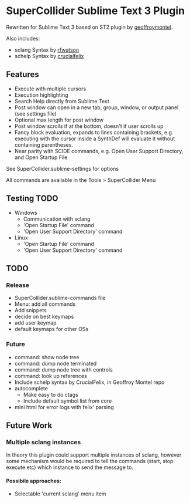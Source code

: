 # SuperCollider Sublime Text 3 Plugin

Rewritten for Sublime Text 3 based on ST2 plugin by [geoffroymontel](https://github.com/geoffroymontel/supercollider-package-for-sublime-text).

Also includes:
- sclang Syntax by [rfwatson](https://github.com/rfwatson/supercollider-tmbundle)
- schelp Syntax by [crucialfelix](https://github.com/crucialfelix)

## Features

- Execute with multiple cursors
- Execution highlighting
- Search Help directly from Sublime Text
- Post window can open in a new tab, group, window, or output panel (see settings file)
- Optional max length for post window
- Post window scrolls if at the bottom, doesn't if user scrolls up
- Fancy block evaluation, expands to lines containing brackets, e.g. executing with the cursor inside a SynthDef will evaluate it without containing parentheses.
- Near parity with SCIDE commands, e.g. Open User Support Directory, and Open Startup File

See SuperCollider.sublime-settings for options

All commands are available in the Tools > SuperCollider Menu

## Testing TODO

- Windows
    - Communication with sclang
    - 'Open Startup File' command
    - 'Open User Support Directory' command
- Linux
    - 'Open Startup File' command
    - 'Open User Support Directory' command

## TODO

### Release
- SuperCollider.sublime-commands file
- Menu: add all commands
- Add snippets
- decide on best keymaps
- add user keymap
- default keymaps for other OSs

### Future
- command: show node tree
- command: dump node terminated
- command: dump node tree with controls
- command: look up references
- Include schelp syntax by CrucialFelix, in Geoffroy Montel repo
- autocomplete
    - Make easy to do ctags
    - Include default symbol list from core
- mini html for error logs with felix' parsing

## Future Work

### Multiple sclang instances

In theory this plugin could support multiple instances of sclang, however some mechanism would be required to tell the commands (start, stop execute etc) which instance to send the message to.

#### Possibile approaches:

- Selectable 'current sclang' menu item
